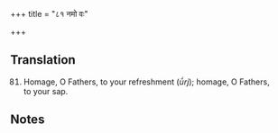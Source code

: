 +++
title = "८१ नमो वः"

+++
## Translation
81. Homage, O Fathers, to your refreshment (*ū́rj*); homage, O Fathers,  
to your sap.

## Notes

